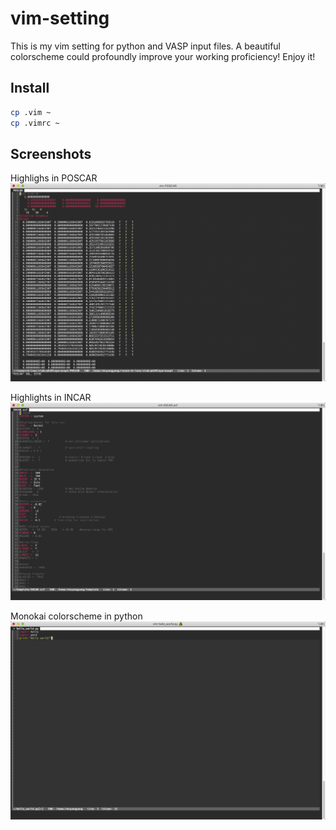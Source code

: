 # vim-setting

This is my vim setting for python and VASP input files. A beautiful colorscheme could profoundly improve your working proficiency! Enjoy it!

## Install
```bash
cp .vim ~
cp .vimrc ~
```

## Screenshots

Highlighs in POSCAR
![typescript](screenshots/POSCAR.png)

Highlights in INCAR
![typescript](screenshots/INCAR.png)

Monokai colorscheme in python
![typescript](screenshots/python.png)
